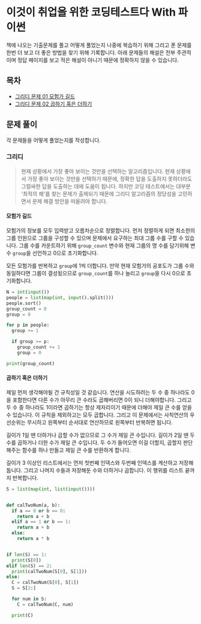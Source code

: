 # 이것이 취업을 위한 코딩테스트다 With 파이썬

책에 나오는 기출문제를 풀고 어떻게 풀었는지 나중에 복습하기 위해 그리고 푼 문제를 한번 더 보고 더 좋은 방법을 찾기 위해 기록합니다. 아래 문제들의 해설은 전부 주관적이며 정답 페이지를 보고 적은 해설이 아니기 때문에 정확하지 않을 수 있습니다.

## 목차

- [그리디 문제 01 모험가 길드](./greedy-01.md)
- [그리디 문제 02 곱하기 혹은 더하기](./greedy-02.md)

## 문제 풀이

각 문제들을 어떻게 풀었는지를 작성합니다.

### 그리디

> 현재 상황에서 가장 좋아 보이는 것만을 선택하는 알고리즘입니다. 현재 상황에서 가장 좋아 보이는 것만을 선택하기 때문에, 정확한 답을 도출하지 못하더라도 그럴싸한 답을 도출하는 데에 도움이 됩니다. 하지만 코딩 테스트에서는 대부분 '최적의 해'를 찾는 문제가 출제되기 때문에 그리디 알고리즘의 정당성을 고민하면서 문제 해결 방안을 떠올려야 합니다.

#### 모험가 길드

모험가의 정보를 모두 입력받고 오름차순으로 정렬합니다. 먼저 정렬하게 되면 최소한의 그룹 인원으로 그룹을 구성할 수 있으며 문제에서 요구하는 최대 그룹 수를 구할 수 있습니다. 그룹 수를 카운트하기 위해 `group_count` 변수와 현재 그룹의 명 수를 담기위해 변수 `group`을 선언하고 0으로 초기화합니다.

모든 모험가를 반복하고 `group`에 1씩 더합니다. 만약 현재 모험가의 공포도가 그룹 수와 동일하다면 그룹이 결성됬으므로 `group_count`를 하나 늘리고 `group`을 다시 0으로 초기화합니다.

```python
N = int(input())
people = list(map(int, input().split()))
people.sort()
group_count = 0
group = 0

for p in people:
  group += 1

  if group >= p:
    group_count += 1
    group = 0

print(group_count)
```

#### 곱하기 혹은 더하기

제일 먼저 생각해야될 건 규칙성일 것 같습니다. 연산을 시도하려는 두 수 중 하나라도 0을 포함한다면 다른 수가 아무리 큰 수라도 곱해버리면 0이 되니 더해야합니다. 그리고 두 수 중 하나라도 1이라면 곱하기는 항상 제자리이기 때문에 더해야 제일 큰 수를 얻을 수 있습니다. 이 규칙을 제외하고는 모두 곱합니다. 그리고 이 문제에서는 사칙연산의 우선순위는 무시하고 왼쪽부터 순서대로 연산하므로 왼쪽부터 반복하면 됩니다.

길이가 1일 땐 더하거나 곱할 수가 없으므로 그 수가 제일 큰 수입니다. 길이가 2일 땐 두 수를 곱하거나 더한 수가 제일 큰 수입니다. 두 수가 들어오면 이걸 더할지, 곱할지 판단해주는 함수를 하나 만들고 제일 큰 수를 반환하게 합니다.

길이가 3 이상인 리스트에서는 먼저 첫번째 인덱스와 두번째 인덱스를 계산하고 저장해둡니다. 그리고 나머지 수들과 저장해둔 수와 더하거나 곱합니다. 이 행위를 리스트 끝까지 반복합니다.

```py
S = list(map(int, list(input())))


def calTwoNum(a, b):
  if a == 0 or b == 0:
    return a + b
  elif a == 1 or b == 1:
    return a + b
  else:
    return a * b


if len(S) == 1:
  print(S[0])
elif len(S) == 2:
  print(calTwoNum(S[0], S[1]))
else:
  C = calTwoNum(S[0], S[1])
  S = S[2:]

  for num in S:
    C = calTwoNum(C, num)

  print(C)
```
